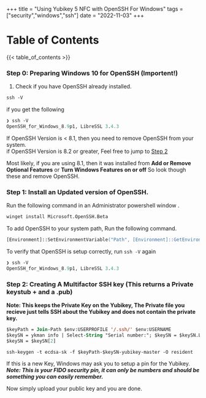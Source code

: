 +++
title = "Using Yubikey 5 NFC with OpenSSH For Windows"
tags = ["security","windows","ssh"]
date = "2022-11-03"
+++

# Table of Contents
{{< table_of_contents >}}

### Step 0: Preparing Windows 10 for OpenSSH (Importent!)

1. Check if you have OpenSSH already installed.
```ps
ssh -V
```
if you get the following
```ps
❯ ssh -V
OpenSSH_for_Windows_8.9p1, LibreSSL 3.4.3
```
If OpenSSH Version is < 8.1, then you need to remove OpenSSH from your system.<br>
if OpenSSH Version is 8.2 or greater, Feel free to jump to [Step 2](#step-2-creating-your-ssh-keys)

Most likely, if you are using 8.1, then it was installed from **Add or Remove Optional Features** or **Turn Windows Features on or off**
So look though these and remove OpenSSH.

### Step 1: Install an Updated version of OpenSSH.
Run the following command in an Administrator powershell window .

```ps
winget install Microsoft.OpenSSH.Beta
```
To add OpenSSH to your system path, Run the following command.
```ps
[Environment]::SetEnvironmentVariable("Path", [Environment]::GetEnvironmentVariable("Path",[System.EnvironmentVariableTarget]::Machine) + ';' + ${Env:ProgramFiles} + '\OpenSSH', [System.EnvironmentVariableTarget]::Machine)
```

To verify that OpenSSH is setup correctly, run `ssh -V` again
```ps
❯ ssh -V
OpenSSH_for_Windows_8.9p1, LibreSSL 3.4.3
```

### Step 2: Creating A Multifactor SSH key (This returns a Private keystub + and a .pub)
**Note: This keeps the Private Key on the Yubikey, The Private file you recieve just tells SSH about the Yubikey and does not contain the private key.**
```ps
$keyPath = Join-Path $env:USERPROFILE '/.ssh/' $env:USERNAME
$keySN = ykman info | Select-String "Serial number:"; $keySN = $keySN.Line.split();
$keySN = $keySN[2]

ssh-keygen -t ecdsa-sk -f $keyPath-$keySN-yubikey-master -O resident
```

If this is a new Key, Windows may ask you to setup a pin for the Yubikey.
***Note: This is your FIDO security pin, it can only be numbers and should be something you can easily remember.***

Now simply upload your public key and you are done.


